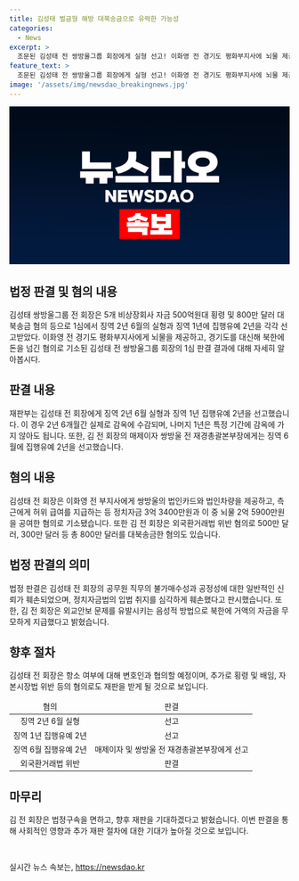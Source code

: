 ```yaml
---
title: 김성태 벌금형 해방 대북송금으로 유력한 가능성
categories:
  - News
excerpt: >
  조문된 김성태 전 쌍방울그룹 회장에게 실형 선고! 이화영 전 경기도 평화부지사에 뇌물 제공 및 북한에 돈 지급 혐의까지. 김 전 회장은 1심에서 징역 2년 6월과 집행유예 2년, 징역 1년을 선고받았다. 이와 더불어 800만 달러의 대북송금과 500억원대 횡령 혐의로 기소됐으며, 정치자금법과 외국환거래법 위반으로도 징역형을 선고받았다.재판부는 김 전 회장의 범행으로 공무원의 공정성과 정치자금법의 입법 취지를 훼손했다고 판시했으며, 외교안보 문제를 야기했다고 밝혔다.
feature_text: >
  조문된 김성태 전 쌍방울그룹 회장에게 실형 선고! 이화영 전 경기도 평화부지사에 뇌물 제공 및 북한에 돈 지급 혐의까지. 김 전 회장은 1심에서 징역 2년 6월과 집행유예 2년, 징역 1년을 선고받았다. 이와 더불어 800만 달러의 대북송금과 500억원대 횡령 혐의로 기소됐으며, 정치자금법과 외국환거래법 위반으로도 징역형을 선고받았다.재판부는 김 전 회장의 범행으로 공무원의 공정성과 정치자금법의 입법 취지를 훼손했다고 판시했으며, 외교안보 문제를 야기했다고 밝혔다.
image: '/assets/img/newsdao_breakingnews.jpg'
---
```


<p><img src="/assets/img/newsdao_breakingnews.jpg" alt="ranknews 속보" /></p>

<h2 data-ke-size="size26">법정 판결 및 혐의 내용</h2>

<p data-ke-size="size16">김성태 쌍방울그룹 전 회장은 5개 비상장회사 자금 500억원대 횡령 및 800만 달러 대북송금 혐의 등으로 1심에서 징역 2년 6월의 실형과 징역 1년에 집행유예 2년을 각각 선고받았다. 이화영 전 경기도 평화부지사에게 뇌물을 제공하고, 경기도를 대신해 북한에 돈을 넘긴 혐의로 기소된 김성태 전 쌍방울그룹 회장의 1심 판결 결과에 대해 자세히 알아봅시다.</p>

<h2 data-ke-size="size26">판결 내용</h2>

<p data-ke-size="size16">재판부는 김성태 전 회장에게 징역 2년 6월 실형과 징역 1년 집행유예 2년을 선고했습니다. 이 경우 2년 6개월간 실제로 감옥에 수감되며, 나머지 1년은 특정 기간에 감옥에 가지 않아도 됩니다. 또한, 김 전 회장의 매제이자 쌍방울 전 재경총괄본부장에게는 징역 6월에 집행유예 2년을 선고했습니다.</p>

<h2 data-ke-size="size26">혐의 내용</h2>

<p data-ke-size="size16">김성태 전 회장은 이화영 전 부지사에게 쌍방울의 법인카드와 법인차량을 제공하고, 측근에게 허위 급여를 지급하는 등 정치자금 3억 3400만원과 이 중 뇌물 2억 5900만원을 공여한 혐의로 기소됐습니다. 또한 김 전 회장은 외국환거래법 위반 혐의로 500만 달러, 300만 달러 등 총 800만 달러를 대북송금한 혐의도 있습니다.</p>

<h2 data-ke-size="size26">법정 판결의 의미</h2>

<p data-ke-size="size16">법정 판결은 김성태 전 회장의 공무원 직무의 불가매수성과 공정성에 대한 일반적인 신뢰가 훼손되었으며, 정치자금법의 입법 취지를 심각하게 훼손했다고 판시했습니다. 또한, 김 전 회장은 외교안보 문제를 유발시키는 음성적 방법으로 북한에 거액의 자금을 무모하게 지급했다고 밝혔습니다.</p>

<h2 data-ke-size="size26">향후 절차</h2>

<p data-ke-size="size16">김성태 전 회장은 항소 여부에 대해 변호인과 협의할 예정이며, 추가로 횡령 및 배임, 자본시장법 위반 등의 혐의로도 재판을 받게 될 것으로 보입니다.</p>

<table>
<thead>
<tr>
<td style="text-align: center;">혐의</td>
<td style="text-align: center;">판결</td>
</tr>
</thead>
<tbody>
<tr>
<td style="text-align: center;">징역 2년 6월 실형</td>
<td style="text-align: center;">선고</td>
</tr>
<tr>
<td style="text-align: center;">징역 1년 집행유예 2년</td>
<td style="text-align: center;">선고</td>
</tr>
<tr>
<td style="text-align: center;">징역 6월 집행유예 2년</td>
<td style="text-align: center;">매제이자 및 쌍방울 전 재경총괄본부장에게 선고</td>
</tr>
<tr>
<td style="text-align: center;">외국환거래법 위반</td>
<td style="text-align: center;">판결</td>
</tr>
</tbody>
</table>

<h2 data-ke-size="size26">마무리</h2>

<p data-ke-size="size16">김 전 회장은 법정구속을 면하고, 향후 재판을 기대하겠다고 밝혔습니다. 이번 판결을 통해 사회적인 영향과 추가 재판 절차에 대한 기대가 높아질 것으로 보입니다.</p>

<p data-ke-size="size16">&nbsp;</p>
실시간 뉴스 속보는, <a href="https://newsdao.kr" rel="dofollow">https://newsdao.kr</a>


